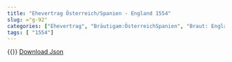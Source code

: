 ```yaml
---
title: "Ehevertrag Österreich/Spanien - England 1554"
slug: ="g-92"
categories: ["Ehevertrag", "Bräutigam:ÖsterreichSpanien", "Braut: England", "Eheschließung vollzogen?:Ja", "verschiedenkonfessionelle Ehe?:Nein", "Dynastie Bräutigam:Habsburg (Spanien)", "Akteur Bräutigam:Habsburg (Spanien)", "Akteur Braut:Tudor", "Textbezug?:ja", "Ständisch?:nein", "Ratifikation?:ja", "Sonstiges?:nein", "Bräutigam:ÖsterreichSpanien", "Braut: England"]
tags: [ "1554"]
---
```

<!--more-->
{{<v112>}}
[Download Json](/vertraege/vertrag-92.json)